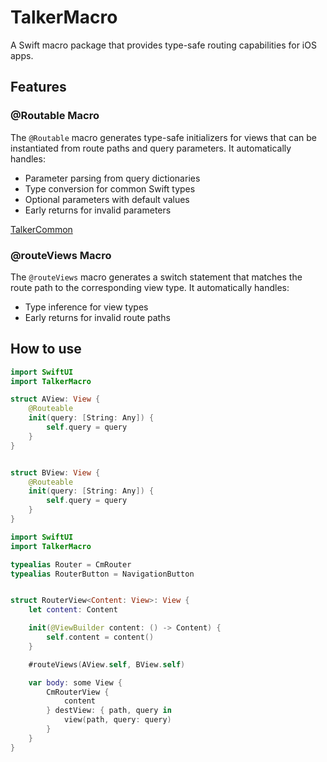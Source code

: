 # TalkerMacro

A Swift macro package that provides type-safe routing capabilities for iOS apps.

## Features

### @Routable Macro

The `@Routable` macro generates type-safe initializers for views that can be instantiated from route paths and query parameters. It automatically handles:

- Parameter parsing from query dictionaries
- Type conversion for common Swift types
- Optional parameters with default values
- Early returns for invalid parameters

[TalkerCommon](https://github.com/gfreezy/TalkerCommon)

### @routeViews Macro

The `@routeViews` macro generates a switch statement that matches the route path to the corresponding view type. It automatically handles:

- Type inference for view types
- Early returns for invalid route paths

## How to use

```swift
import SwiftUI
import TalkerMacro

struct AView: View {
    @Routeable
    init(query: [String: Any]) {
        self.query = query
    }
}


struct BView: View {
    @Routeable
    init(query: [String: Any]) {
        self.query = query
    }
}
```

```swift
import SwiftUI
import TalkerMacro

typealias Router = CmRouter
typealias RouterButton = NavigationButton


struct RouterView<Content: View>: View {
    let content: Content

    init(@ViewBuilder content: () -> Content) {
        self.content = content()
    }

    #routeViews(AView.self, BView.self)

    var body: some View {
        CmRouterView {
            content
        } destView: { path, query in
            view(path, query: query)
        }
    }
}

```
